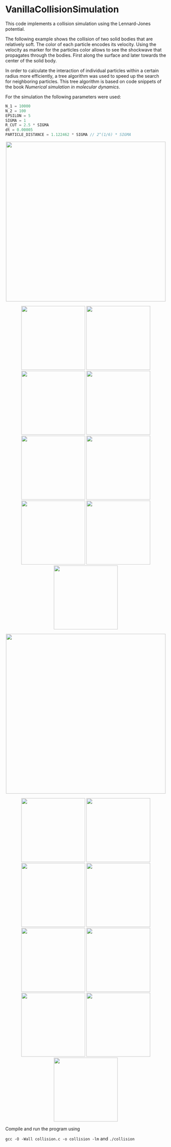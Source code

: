 # VanillaCollisionSimulation

This code implements a collision simulation using the Lennard-Jones potential.

The following example shows the collision of two solid bodies that are relatively soft. The color of each particle encodes its velocity. Using the velocity as marker for the particles color allows to see the shockwave that propagates through the bodies. First along the surface and later towards the center of the solid body.

In order to calculate the interaction of individual particles within a certain radius more efficiently, a tree algorithm was used to speed up the search for neighboring particles. This tree algorithm is based on code snippets of the book *Numerical simulation in molecular dynamics*.

For the simulation the following parameters were used:

```cpp
N_1 = 10000
N_2 = 100
EPSILON = 5
SIGMA = 1
R_CUT = 2.5 * SIGMA
dt = 0.00005
PARTICLE_DISTANCE = 1.122462 * SIGMA // 2^(1/6) * SIGMA
```

<p align="center">
<img src="https://github.com/KaiFabi/VanillaCollisionSimulation/blob/master/result_1.gif" height="500">
</p>

<div align="center">
<img src="https://github.com/KaiFabi/VanillaCollisionSimulation/blob/master/res-0.png" height="200">
<img src="https://github.com/KaiFabi/VanillaCollisionSimulation/blob/master/res-1.png" height="200">
<img src="https://github.com/KaiFabi/VanillaCollisionSimulation/blob/master/res-2.png" height="200">
<img src="https://github.com/KaiFabi/VanillaCollisionSimulation/blob/master/res-3.png" height="200">
<img src="https://github.com/KaiFabi/VanillaCollisionSimulation/blob/master/res-4.png" height="200">
<img src="https://github.com/KaiFabi/VanillaCollisionSimulation/blob/master/res-5.png" height="200">
<img src="https://github.com/KaiFabi/VanillaCollisionSimulation/blob/master/res-6.png" height="200">
<img src="https://github.com/KaiFabi/VanillaCollisionSimulation/blob/master/res-7.png" height="200">
<img src="https://github.com/KaiFabi/VanillaCollisionSimulation/blob/master/res-8.png" height="200">
</div>

<p align="center">
<img src="https://github.com/KaiFabi/VanillaCollisionSimulation/blob/master/result_sim_2.gif" height="500">
</p>

<div align="center">
<img src="https://github.com/KaiFabi/VanillaCollisionSimulation/blob/master/res_sim_2_1.png" height="200">
<img src="https://github.com/KaiFabi/VanillaCollisionSimulation/blob/master/res_sim_2_2.png" height="200">
<img src="https://github.com/KaiFabi/VanillaCollisionSimulation/blob/master/res_sim_2_3.png" height="200">
<img src="https://github.com/KaiFabi/VanillaCollisionSimulation/blob/master/res_sim_2_4.png" height="200">
<img src="https://github.com/KaiFabi/VanillaCollisionSimulation/blob/master/res_sim_2_5.png" height="200">
<img src="https://github.com/KaiFabi/VanillaCollisionSimulation/blob/master/res_sim_2_6.png" height="200">
<img src="https://github.com/KaiFabi/VanillaCollisionSimulation/blob/master/res_sim_2_7.png" height="200">
<img src="https://github.com/KaiFabi/VanillaCollisionSimulation/blob/master/res_sim_2_8.png" height="200">
<img src="https://github.com/KaiFabi/VanillaCollisionSimulation/blob/master/res_sim_2_9.png" height="200">
</div>



Compile and run the program using

`gcc -O -Wall collision.c -o collision -lm` and `./collision`
